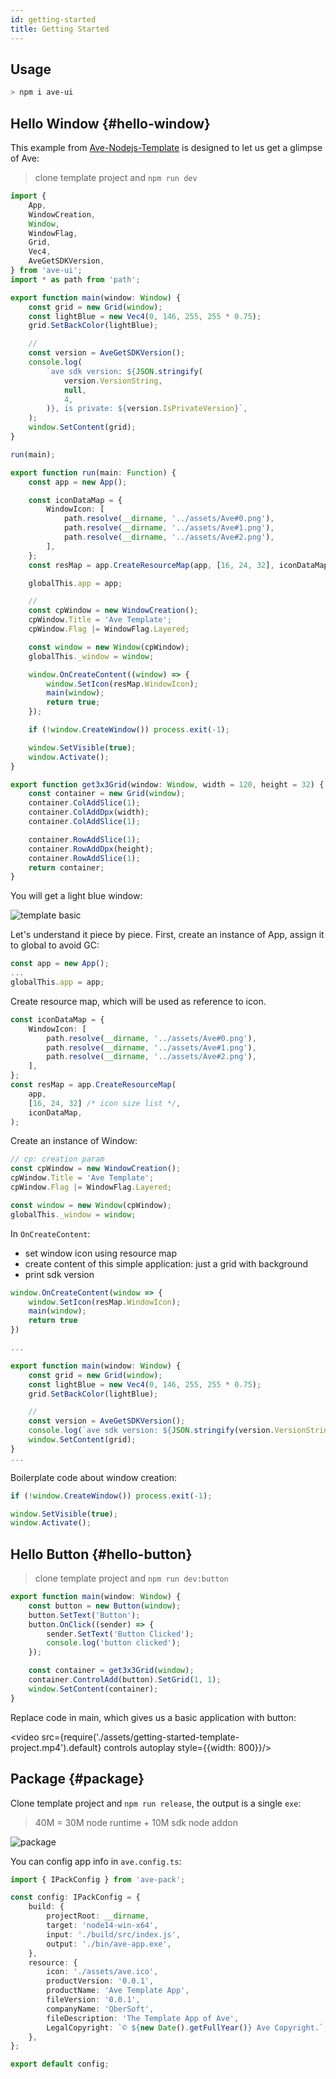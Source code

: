 ```yaml
---
id: getting-started
title: Getting Started
---
```


## Usage

```bash
> npm i ave-ui
```

## Hello Window {#hello-window}

This example from [Ave-Nodejs-Template](https://github.com/qber-soft/Ave-Nodejs-Template) is designed to let us get a glimpse of Ave:

> clone template project and `npm run dev`

```ts title="https://github.com/qber-soft/Ave-Nodejs-Template/blob/main/src/index.ts"
import {
    App,
    WindowCreation,
    Window,
    WindowFlag,
    Grid,
    Vec4,
    AveGetSDKVersion,
} from 'ave-ui';
import * as path from 'path';

export function main(window: Window) {
    const grid = new Grid(window);
    const lightBlue = new Vec4(0, 146, 255, 255 * 0.75);
    grid.SetBackColor(lightBlue);

    //
    const version = AveGetSDKVersion();
    console.log(
        `ave sdk version: ${JSON.stringify(
            version.VersionString,
            null,
            4,
        )}, is private: ${version.IsPrivateVersion}`,
    );
    window.SetContent(grid);
}

run(main);

export function run(main: Function) {
    const app = new App();

    const iconDataMap = {
        WindowIcon: [
            path.resolve(__dirname, '../assets/Ave#0.png'),
            path.resolve(__dirname, '../assets/Ave#1.png'),
            path.resolve(__dirname, '../assets/Ave#2.png'),
        ],
    };
    const resMap = app.CreateResourceMap(app, [16, 24, 32], iconDataMap);

    globalThis.app = app;

    //
    const cpWindow = new WindowCreation();
    cpWindow.Title = 'Ave Template';
    cpWindow.Flag |= WindowFlag.Layered;

    const window = new Window(cpWindow);
    globalThis._window = window;

    window.OnCreateContent((window) => {
        window.SetIcon(resMap.WindowIcon);
        main(window);
        return true;
    });

    if (!window.CreateWindow()) process.exit(-1);

    window.SetVisible(true);
    window.Activate();
}

export function get3x3Grid(window: Window, width = 120, height = 32) {
    const container = new Grid(window);
    container.ColAddSlice(1);
    container.ColAddDpx(width);
    container.ColAddSlice(1);

    container.RowAddSlice(1);
    container.RowAddDpx(height);
    container.RowAddSlice(1);
    return container;
}
```

You will get a light blue window:

![template basic](./assets/template-basic.png)

Let's understand it piece by piece. First, create an instance of App, assign it to global to avoid GC:

```ts {1,3}
const app = new App();
...
globalThis.app = app;
```

Create resource map, which will be used as reference to icon.

```ts {8}
const iconDataMap = {
    WindowIcon: [
        path.resolve(__dirname, '../assets/Ave#0.png'),
        path.resolve(__dirname, '../assets/Ave#1.png'),
        path.resolve(__dirname, '../assets/Ave#2.png'),
    ],
};
const resMap = app.CreateResourceMap(
    app,
    [16, 24, 32] /* icon size list */,
    iconDataMap,
);
```

Create an instance of Window:

```ts {2,6}
// cp: creation param
const cpWindow = new WindowCreation();
cpWindow.Title = 'Ave Template';
cpWindow.Flag |= WindowFlag.Layered;

const window = new Window(cpWindow);
globalThis._window = window;
```

In `OnCreateContent`:

-   set window icon using resource map
-   create content of this simple application: just a grid with background
-   print sdk version

```ts {2,10,15,17}
window.OnCreateContent(window => {
    window.SetIcon(resMap.WindowIcon);
    main(window);
    return true
})

...

export function main(window: Window) {
    const grid = new Grid(window);
	const lightBlue = new Vec4(0, 146, 255, 255 * 0.75);
	grid.SetBackColor(lightBlue);

	//
	const version = AveGetSDKVersion();
	console.log(`ave sdk version: ${JSON.stringify(version.VersionString, null, 4)}, is private: ${version.IsPrivateVersion}`);
	window.SetContent(grid);
}
...
```

Boilerplate code about window creation:

```ts
if (!window.CreateWindow()) process.exit(-1);

window.SetVisible(true);
window.Activate();
```

## Hello Button {#hello-button}

> clone template project and `npm run dev:button`

```ts
export function main(window: Window) {
    const button = new Button(window);
    button.SetText('Button');
    button.OnClick((sender) => {
        sender.SetText('Button Clicked');
        console.log('button clicked');
    });

    const container = get3x3Grid(window);
    container.ControlAdd(button).SetGrid(1, 1);
    window.SetContent(container);
}
```

Replace code in main, which gives us a basic application with button:

<video src={require('./assets/getting-started-template-project.mp4').default} controls autoplay style={{width: 800}}/>

## Package {#package}

Clone template project and `npm run release`, the output is a single `exe`:

> 40M = 30M node runtime + 10M sdk node addon

![package](./assets/template-package.png)

You can config app info in `ave.config.ts`:

```ts
import { IPackConfig } from 'ave-pack';

const config: IPackConfig = {
    build: {
        projectRoot: __dirname,
        target: 'node14-win-x64',
        input: './build/src/index.js',
        output: './bin/ave-app.exe',
    },
    resource: {
        icon: './assets/ave.ico',
        productVersion: '0.0.1',
        productName: 'Ave Template App',
        fileVersion: '0.0.1',
        companyName: 'QberSoft',
        fileDescription: 'The Template App of Ave',
        LegalCopyright: `© ${new Date().getFullYear()} Ave Copyright.`,
    },
};

export default config;
```
